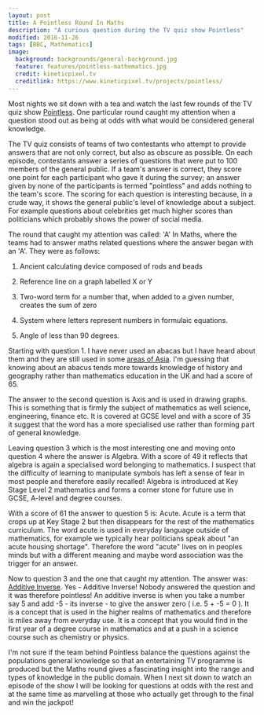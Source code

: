```yaml
---
layout: post
title: A Pointless Round In Maths
description: "A curious question during the TV quiz show Pointless"
modified: 2016-11-26
tags: [BBC, Mathematics]
image:
  background: backgrounds/general-background.jpg
  feature: features/pointless-mathematics.jpg
  credit: kineticpixel.tv
  creditlink: https://www.kineticpixel.tv/projects/pointless/
---
```


Most nights we sit down with a tea and watch the last few rounds of the TV quiz show [Pointless](https://en.wikipedia.org/wiki/Pointless). One particular round caught my attention when a question stood out as being at odds with what would be considered general knowledge.


The TV quiz consists of teams of two contestants who attempt to provide answers that are not only correct, but also as obscure as possible. On each episode, contestants answer a series of questions that were put to 100 members of the general public. If a team's answer is correct, they score one point for each participant who gave it during the survey; an answer given by none of the participants is termed "pointless" and adds nothing to the team's score.
The scoring for each question is interesting because, in a crude way, it shows the general public's level of knowledge about a subject. For example questions about celebrities get much higher scores than politicians which probably shows the power of social media.  

The round that caught my attention was called: 'A' In Maths, where the teams had to answer  maths related questions where the answer began with an 'A'. They were as follows:

1. Ancient calculating device composed of rods and beads

2. Reference line on a graph labelled X or Y

3. Two-word term for a number that, when added to a given number, creates the sum of zero

4. System where letters represent numbers in formulaic equations.

5. Angle of less than 90 degrees.

Starting with question 1. I have never used an abacas but I have heard about them and they are still used in some [areas of Asia](https://www.ee.ryerson.ca/~elf/abacus/history.html). I'm guessing that knowing about an abacus tends more towards knowledge of history and geography rather than mathematics education in the UK and had a score of 65.

The answer to the second question is Axis and is used in drawing graphs. This is something that is firmly the subject of mathematics as well science, engineering, finance etc.  It is covered at GCSE level and with a score of 35 it suggest that the word has a more specialised use rather than forming part of general knowledge.

Leaving question 3 which is the most interesting one and moving onto question 4 where the answer is Algebra. With a score of 49 it reflects that algebra is again a specialised word belonging to mathematics. I suspect that the difficulty of learning to manipulate symbols has left a sense of fear in most people and therefore easily recalled! Algebra is introduced at Key Stage Level 2 mathematics and forms a corner stone for future use in GCSE, A-level and degree courses.

With a score of 61 the answer to question 5 is: Acute. Acute is a term that crops up at Key Stage 2 but then disappears for the rest of the mathematics curriculum. The word acute is used in everyday language outside of mathematics, for example we typically hear politicians speak about "an acute housing shortage". Therefore the word "acute" lives on in peoples minds but with a different meaning and maybe word association was the trigger for an answer.

Now to question 3 and the one that caught my attention. The answer was: [Additive Inverse](https://en.wikipedia.org/wiki/Additive_inverse). Yes - Additive Inverse! Nobody answered the question and it was therefore pointless! An additive inverse is when you take a number say 5 and add -5 - its inverse - to give the answer zero ( i.e. 5 + -5 = 0 ). It is a concept that is used in the higher realms of mathematics and therefore is miles away from everyday use. It is a concept that you would find in the first year of a degree course in mathematics and at a push in a science course such as chemistry or physics.

I'm not sure if the team behind Pointless balance the questions against the populations general knowledge so that an entertaining TV programme is produced but the Maths round gives a fascinating insight into the range and types of knowledge in the public domain. When I next sit down to watch an episode of the show I will be looking for questions at odds with the rest and at the same time as marvelling at those who actually get through to the final and win the jackpot!
